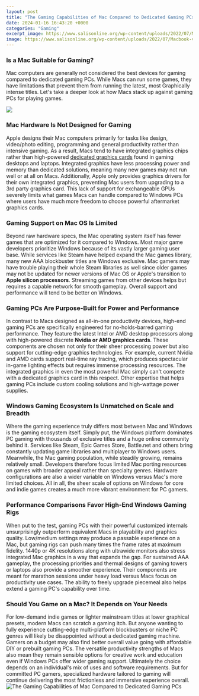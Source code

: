 ```yaml
---
layout: post
title: "The Gaming Capabilities of Mac Compared to Dedicated Gaming PCs"
date: 2024-01-16 16:43:20 +0000
categories: "Gaming"
excerpt_image: https://www.salisonline.org/wp-content/uploads/2022/07/Macbook-vs-Gaming-Laptop-which-one-is-better-for-gaming.jpg
image: https://www.salisonline.org/wp-content/uploads/2022/07/Macbook-vs-Gaming-Laptop-which-one-is-better-for-gaming.jpg
---
```


### Is a Mac Suitable for Gaming?
Mac computers are generally not considered the best devices for gaming compared to dedicated gaming PCs. While Macs can run some games, they have limitations that prevent them from running the latest, most Graphically intense titles. Let's take a deeper look at how Macs stack up against gaming PCs for playing games.

![](https://technofaq.org/wp-content/uploads/2016/04/pc-vs-mac-gaming.jpg)
### Mac Hardware Is Not Designed for Gaming 
Apple designs their Mac computers primarily for tasks like design, video/photo editing, programming and general productivity rather than intensive gaming. As a result, Macs tend to have integrated graphics chips rather than high-powered [dedicated graphics cards](https://store.fi.io.vn/xmas-holiday-family-matching-the-lacrosse-gnome-christmas-3) found in gaming desktops and laptops. Integrated graphics have less processing power and memory than dedicated solutions, meaning many new games may not run well or at all on Macs. 
Additionally, Apple only provides graphics drivers for their own integrated graphics, preventing Mac users from upgrading to a 3rd party graphics card. This lack of support for exchangeable GPUs severely limits what games Macs can handle compared to Windows PCs where users have much more freedom to choose powerful aftermarket graphics cards.
### Gaming Support on Mac OS Is Limited
Beyond raw hardware specs, the Mac operating system itself has fewer games that are optimized for it compared to Windows. Most major game developers prioritize Windows because of its vastly larger gaming user base. While services like Steam have helped expand the Mac games library, many new AAA blockbuster titles are Windows exclusive. 
Mac gamers may have trouble playing their whole Steam libraries as well since older games may not be updated for newer versions of Mac OS or Apple's transition to **Apple silicon processors**. Streaming games from other devices helps but requires a capable network for smooth gameplay. Overall support and performance will tend to be better on Windows.
### Gaming PCs Are Purpose-Built for Power and Performance
In contrast to Macs designed as all-in-one productivity devices, high-end gaming PCs are specifically engineered for no-holds-barred gaming performance. They feature the latest Intel or AMD desktop processors along with high-powered discrete **Nvidia or AMD graphics cards**. These components are chosen not only for their sheer processing power but also support for cutting-edge graphics technologies.
For example, current Nvidia and AMD cards support real-time ray tracing, which produces spectacular in-game lighting effects but requires immense processing resources. The integrated graphics in even the most powerful Mac simply can't compete with a dedicated graphics card in this respect. Other expertise that helps gaming PCs include custom cooling solutions and high-wattage power supplies.
### Windows Gaming Ecosystem Is Unmatched on Scale and Breadth 
Where the gaming experience truly differs most between Mac and Windows is the gaming ecosystem itself. Simply put, the Windows platform dominates PC gaming with thousands of exclusive titles and a huge online community behind it. Services like Steam, Epic Games Store, Battle.net and others bring constantly updating game libraries and multiplayer to Windows users.
Meanwhile, the Mac gaming population, while steadily growing, remains relatively small. Developers therefore focus limited Mac porting resources on games with broader appeal rather than specialty genres. Hardware configurations are also a wider variable on Windows versus Mac's more limited choices. All in all, the sheer scale of options on Windows for core and indie games creates a much more vibrant environment for PC gamers.
### Performance Comparisons Favor High-End Windows Gaming Rigs
When put to the test, gaming PCs with their powerful customized internals unsurprisingly outperform equivalent Macs in playability and graphics quality. Low/medium settings may produce a passable experience on a Mac, but gaming rigs can push many times the frame rates at maximum fidelity. 1440p or 4K resolutions along with ultrawide monitors also stress integrated Mac graphics in a way that expands the gap. 
For sustained AAA gameplay, the processing priorities and thermal designs of gaming towers or laptops also provide a smoother experience. Their components are meant for marathon sessions under heavy load versus Macs focus on productivity use cases. The ability to freely upgrade piecemeal also helps extend a gaming PC's capability over time.
### Should You Game on a Mac? It Depends on Your Needs
For low-demand indie games or lighter mainstream titles at lower graphical presets, modern Macs can scratch a gaming itch. But anyone wanting to fully experience cutting-edge multi-platform blockbusters or niche PC genres will likely be disappointed without a dedicated gaming machine. Gamers on a budget may also find better overall value going with affordable DIY or prebuilt gaming PCs.
The versatile productivity strengths of Macs also mean they remain sensible options for creative work and education even if Windows PCs offer wider gaming support. Ultimately the choice depends on an individual's mix of uses and software requirements. But for committed PC gamers, specialized hardware tailored to gaming will continue delivering the most frictionless and immersive experience overall.
![The Gaming Capabilities of Mac Compared to Dedicated Gaming PCs](https://www.salisonline.org/wp-content/uploads/2022/07/Macbook-vs-Gaming-Laptop-which-one-is-better-for-gaming.jpg)